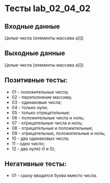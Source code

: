 # Тесты lab_02_04_02

## Входные данные
Целые числа (элементы массива a[i])

## Выходные данные
Целые числа (элементы массива a[i])

## Позитивные тесты:
- 01 - положительные числа;
- 02 - переполнение массива;
- 03 - одинаковые числа;
- 04 - только нули;
- 05 - только отрицательные;
- 06 - положительные числа и ноль;
- 07 - отрицательные числа и ноль;
- 08 - отрицательные и положительные;
- 09 - отрицательные, положительные и ноль;
- 10 - два одинаковых числа;
- 11 - одно число;
- 12 - два нуля(-0 и 0);

## Негативные тесты:
- 01 - сразу вводится буква вместо числа.